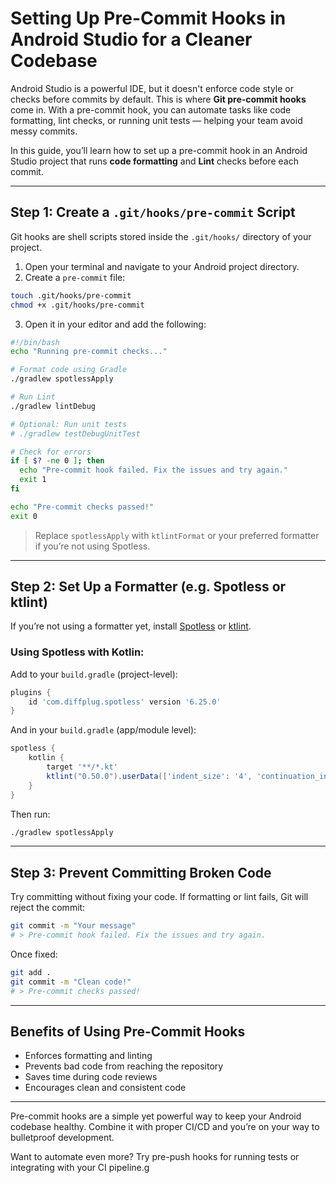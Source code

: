 # Setting Up Pre-Commit Hooks in Android Studio for a Cleaner Codebase

Android Studio is a powerful IDE, but it doesn't enforce code style or checks before commits by default. This is where **Git pre-commit hooks** come in. With a pre-commit hook, you can automate tasks like code formatting, lint checks, or running unit tests — helping your team avoid messy commits.

In this guide, you’ll learn how to set up a pre-commit hook in an Android Studio project that runs **code formatting** and **Lint** checks before each commit.

---

## Step 1: Create a `.git/hooks/pre-commit` Script

Git hooks are shell scripts stored inside the `.git/hooks/` directory of your project.

1. Open your terminal and navigate to your Android project directory.
2. Create a `pre-commit` file:

```bash
touch .git/hooks/pre-commit
chmod +x .git/hooks/pre-commit
```

3. Open it in your editor and add the following:

```bash
#!/bin/bash
echo "Running pre-commit checks..."

# Format code using Gradle
./gradlew spotlessApply

# Run Lint
./gradlew lintDebug

# Optional: Run unit tests
# ./gradlew testDebugUnitTest

# Check for errors
if [ $? -ne 0 ]; then
  echo "Pre-commit hook failed. Fix the issues and try again."
  exit 1
fi

echo "Pre-commit checks passed!"
exit 0
```

> Replace `spotlessApply` with `ktlintFormat` or your preferred formatter if you’re not using Spotless.

---

## Step 2: Set Up a Formatter (e.g. Spotless or ktlint)

If you’re not using a formatter yet, install [Spotless](https://github.com/diffplug/spotless) or [ktlint](https://github.com/pinterest/ktlint).

### Using Spotless with Kotlin:

Add to your `build.gradle` (project-level):

```groovy
plugins {
    id 'com.diffplug.spotless' version '6.25.0'
}
```

And in your `build.gradle` (app/module level):

```groovy
spotless {
    kotlin {
        target '**/*.kt'
        ktlint("0.50.0").userData(['indent_size': '4', 'continuation_indent_size': '4'])
    }
}
```

Then run:

```bash
./gradlew spotlessApply
```

---

## Step 3: Prevent Committing Broken Code

Try committing without fixing your code. If formatting or lint fails, Git will reject the commit:

```bash
git commit -m "Your message"
# > Pre-commit hook failed. Fix the issues and try again.
```

Once fixed:

```bash
git add .
git commit -m "Clean code!"
# > Pre-commit checks passed!
```

---

## Benefits of Using Pre-Commit Hooks

- Enforces formatting and linting  
- Prevents bad code from reaching the repository  
- Saves time during code reviews  
- Encourages clean and consistent code

---

Pre-commit hooks are a simple yet powerful way to keep your Android codebase healthy. Combine it with proper CI/CD and you’re on your way to bulletproof development.

Want to automate even more? Try pre-push hooks for running tests or integrating with your CI pipeline.g